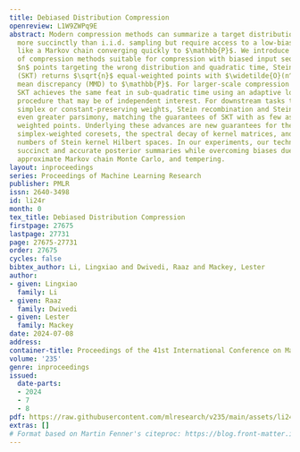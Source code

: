 ```yaml
---
title: Debiased Distribution Compression
openreview: L1W9ZWPq9E
abstract: Modern compression methods can summarize a target distribution $\mathbb{P}$
  more succinctly than i.i.d. sampling but require access to a low-bias input sequence
  like a Markov chain converging quickly to $\mathbb{P}$. We introduce a new suite
  of compression methods suitable for compression with biased input sequences. Given
  $n$ points targeting the wrong distribution and quadratic time, Stein kernel thinning
  (SKT) returns $\sqrt{n}$ equal-weighted points with $\widetilde{O}(n^{-1/2})$ maximum
  mean discrepancy (MMD) to $\mathbb{P}$. For larger-scale compression tasks, low-rank
  SKT achieves the same feat in sub-quadratic time using an adaptive low-rank debiasing
  procedure that may be of independent interest. For downstream tasks that support
  simplex or constant-preserving weights, Stein recombination and Stein Cholesky achieve
  even greater parsimony, matching the guarantees of SKT with as few as $\text{poly-log}(n)$
  weighted points. Underlying these advances are new guarantees for the quality of
  simplex-weighted coresets, the spectral decay of kernel matrices, and the covering
  numbers of Stein kernel Hilbert spaces. In our experiments, our techniques provide
  succinct and accurate posterior summaries while overcoming biases due to burn-in,
  approximate Markov chain Monte Carlo, and tempering.
layout: inproceedings
series: Proceedings of Machine Learning Research
publisher: PMLR
issn: 2640-3498
id: li24r
month: 0
tex_title: Debiased Distribution Compression
firstpage: 27675
lastpage: 27731
page: 27675-27731
order: 27675
cycles: false
bibtex_author: Li, Lingxiao and Dwivedi, Raaz and Mackey, Lester
author:
- given: Lingxiao
  family: Li
- given: Raaz
  family: Dwivedi
- given: Lester
  family: Mackey
date: 2024-07-08
address:
container-title: Proceedings of the 41st International Conference on Machine Learning
volume: '235'
genre: inproceedings
issued:
  date-parts:
  - 2024
  - 7
  - 8
pdf: https://raw.githubusercontent.com/mlresearch/v235/main/assets/li24r/li24r.pdf
extras: []
# Format based on Martin Fenner's citeproc: https://blog.front-matter.io/posts/citeproc-yaml-for-bibliographies/
---
```

